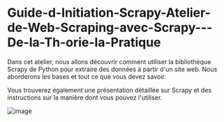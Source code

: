 # Guide-d-Initiation-Scrapy-Atelier-de-Web-Scraping-avec-Scrapy---De-la-Th-orie-la-Pratique
Dans cet atelier, nous allons découvrir comment utiliser la bibliothèque Scrapy de Python pour extraire des données à partir d'un site web. Nous aborderons les bases et tout ce que vous devez savoir.

Vous trouverez également une présentation détaillée sur Scrapy et des instructions sur la manière dont vous pouvez l'utiliser.

![image](https://github.com/Maryamlaouina/Guide-d-Initiation-Scrapy-Atelier-de-Web-Scraping-avec-Scrapy---De-la-Th-orie-la-Pratique/assets/103520731/2bfb5c51-afcc-487b-8408-0dac631ef145)

